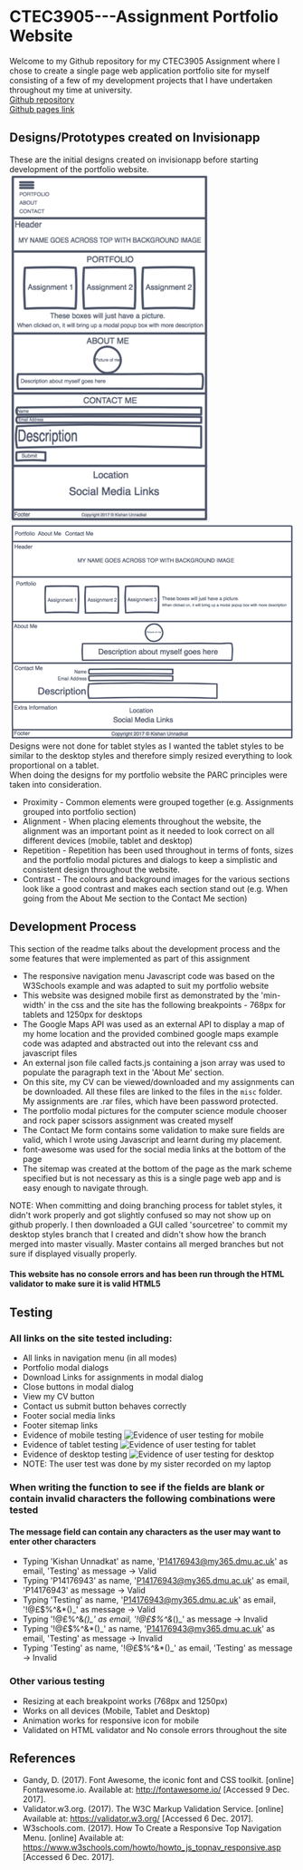 # CTEC3905---Assignment Portfolio Website
Welcome to my Github repository for my CTEC3905 Assignment where I chose to create a single page web application portfolio site for myself consisting of a few of my development projects that I have undertaken throughout my time at university.
<br/>
[Github repository](https://github.com/KishUnnadkat/CTEC3905---Assignment)
<br/>
[Github pages link](https://kishunnadkat.github.io/CTEC3905---Assignment/)


## Designs/Prototypes created on Invisionapp
These are the initial designs created on invisionapp before starting development of the portfolio website.
![Designs for Mobile](img/mobiledesigns.png "Designs for mobile portfolio website")
![Designs for Desktop](img/desktopdesigns.png "Designs for desktop portfolio website")
Designs were not done for tablet styles as I wanted the tablet styles to be similar to the desktop styles and therefore simply resized everything to look proportional on a tablet.
<br/>
When doing the designs for my portfolio website the PARC principles were taken into consideration.
* Proximity - Common elements were grouped together (e.g. Assignments grouped into portfolio section)
* Alignment - When placing elements throughout the website, the alignment was an important point as it needed to look correct on all different devices (mobile, tablet and desktop)
* Repetition - Repetition has been used throughout in terms of fonts, sizes and the portfolio modal pictures and dialogs to keep a simplistic and consistent design throughout the website.
* Contrast - The colours and background images for the various sections look like a good contrast and makes each section stand out (e.g. When going from the About Me section to the Contact Me section)


## Development Process
This section of the readme talks about the development process and the some features that were implemented as part of this assignment
* The responsive navigation menu Javascript code was based on the W3Schools example and was adapted to suit my portfolio website
* This website was designed mobile first as demonstrated by the 'min-width' in the css and the site has the following breakpoints - 768px for tablets and 1250px for desktops
* The Google Maps API was used as an external API to display a map of my home location and the provided combined google maps example code was adapted and abstracted out into the relevant css and javascript files
* An external json file called facts.js containing a json array was used to populate the paragraph text in the 'About Me' section.
* On this site, my CV can be viewed/downloaded and my assignments can be downloaded. All these files are linked to the files in the `misc` folder. My assignments are .rar files, which have been password protected.
* The portfolio modal pictures for the computer science module chooser and rock paper scissors assignment was created myself
* The Contact Me form contains some validation to make sure fields are valid, which I wrote using Javascript and learnt during my placement.
* font-awesome was used for the social media links at the bottom of the page
* The sitemap was created at the bottom of the page as the mark scheme specified but is not necessary as this is a single page web app and is easy enough to navigate through.

NOTE: When committing and doing branching process for tablet styles, it didn't work properly and got slightly confused so may not show up on github properly. I then downloaded a GUI called 'sourcetree' to commit my desktop styles branch that I created and didn't show how the branch merged into master visually. Master contains all merged branches but not sure if displayed visually properly.
#### This website has no console errors and has been run through the HTML validator to make sure it is valid HTML5


## Testing
### All links on the site tested including:
- All links in navigation menu (in all modes)
- Portfolio modal dialogs
- Download Links for assignments in modal dialog
- Close buttons in modal dialog
- View my CV button
- Contact us submit button behaves correctly
- Footer social media links
- Footer sitemap links
- Evidence of mobile testing ![Evidence of user testing for mobile](img/mobiletesting.gif "Evidence of User Testing for mobile")
- Evidence of tablet testing ![Evidence of user testing for tablet](img/tablettesting.gif "Evidence of User Testing for tablet")
- Evidence of desktop testing ![Evidence of user testing for desktop](img/desktoptesting.gif "Evidence of User Testing for desktop")
- NOTE: The user test was done by my sister recorded on my laptop


### When writing the function to see if the fields are blank or contain invalid characters the following combinations were tested
#### The message field can contain any characters as the user may want to enter other characters
- Typing 'Kishan Unnadkat' as name, 'P14176943@my365.dmu.ac.uk' as email, 'Testing' as message    -> Valid
- Typing 'P14176943' as name, 'P14176943@my365.dmu.ac.uk' as email, 'P14176943' as message        -> Valid
- Typing 'Testing' as name, 'P14176943@my365.dmu.ac.uk' as email, '!@£$%^&*()_' as message        -> Valid
- Typing '!@£$%^&*()_' as name, '!@£$%^&*()_' as email, '!@£$%^&*()_' as message                  -> Invalid
- Typing '!@£$%^&*()_' as name, 'P14176943@my365.dmu.ac.uk' as email, 'Testing' as message        -> Invalid
- Typing 'Testing' as name, '!@£$%^&*()_' as email, 'Testing' as message                          -> Invalid


### Other various testing
- Resizing at each breakpoint works (768px and 1250px)
- Works on all devices (Mobile, Tablet and Desktop)
- Animation works for responsive icon for mobile
- Validated on HTML validator and No console errors throughout the site


## References
* Gandy, D. (2017). Font Awesome, the iconic font and CSS toolkit. [online] Fontawesome.io. Available at: http://fontawesome.io/ [Accessed 9 Dec. 2017].
* Validator.w3.org. (2017). The W3C Markup Validation Service. [online] Available at: https://validator.w3.org/ [Accessed 6 Dec. 2017].
* W3schools.com. (2017). How To Create a Responsive Top Navigation Menu. [online] Available at: https://www.w3schools.com/howto/howto_js_topnav_responsive.asp [Accessed 6 Dec. 2017].
